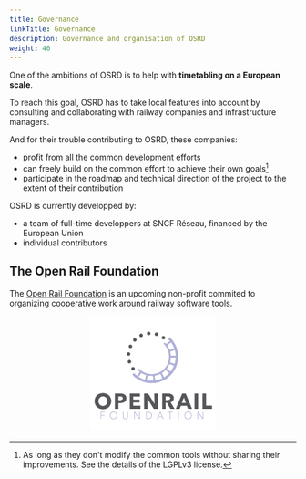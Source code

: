 ```yaml
---
title: Governance
linkTitle: Governance
description: Governance and organisation of OSRD
weight: 40
---
```


One of the ambitions of OSRD is to help with **timetabling on a European scale**.

To reach this goal, OSRD has to take local features into account by consulting and collaborating with railway companies and infrastructure managers.

And for their trouble contributing to OSRD, these companies:
 - profit from all the common development efforts
 - can freely build on the common effort to achieve their own goals[^license]
 - participate in the roadmap and technical direction of the project to the extent of their contribution

[^license]: As long as they don't modify the common tools without sharing their improvements. See the details of the LGPLv3 license.

OSRD is currently developped by:

- a team of full-time developpers at SNCF Réseau, financed by the European Union
- individual contributors

## The Open Rail Foundation

The [Open Rail Foundation](https://openrailfoundation.gitlab.io/) is an upcoming non-profit commited to organizing cooperative work around railway software tools.

<a href="https://openrailfoundation.gitlab.io/"><img class="marginauto" src="openrail_foundation_vector.png" alt="OpenRail Foundation"></a>

<style>
.marginauto {
	margin: 10px auto 20px;
	display: block;
	width:220px;
	height:200px;
}
.marginauto:hover {
	filter: brightness(80%);
	transition: all 0.5s;
}
</style>

